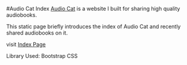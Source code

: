 #Audio Cat Index
[Audio Cat](http://audioc.at) is a website I built for sharing high quality audiobooks. 

This static page briefly introduces the index of Audio Cat and recently shared audiobooks on it.

visit <a href="http://maxim-xu.github.io/AudioCat-Index/" target="_blank">Index Page</a> 

Library Used: Bootstrap CSS
